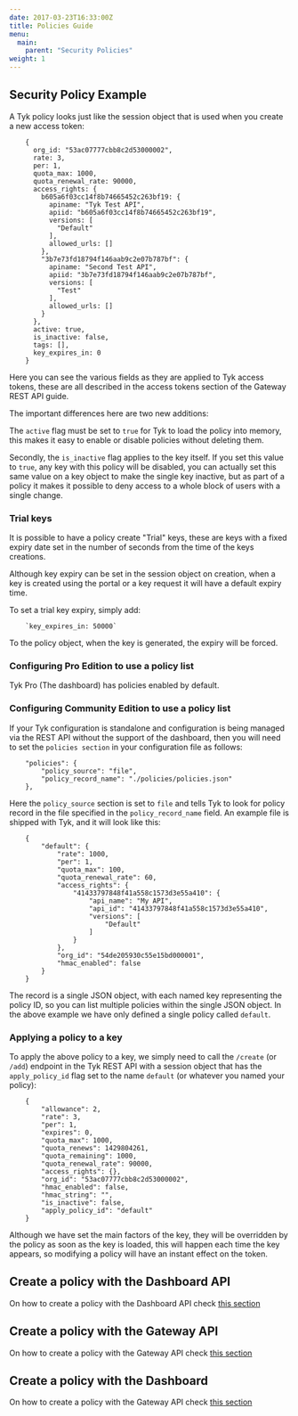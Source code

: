 ```yaml
---
date: 2017-03-23T16:33:00Z
title: Policies Guide
menu:
  main:
    parent: "Security Policies"
weight: 1 
---
```


## <a name="security-policy-example"></a>Security Policy Example

A Tyk policy looks just like the session object that is used when you create a new access token:

```{.copyWrapper}
    {
      org_id: "53ac07777cbb8c2d53000002",
      rate: 3,
      per: 1,
      quota_max: 1000,
      quota_renewal_rate: 90000,
      access_rights: {
        b605a6f03cc14f8b74665452c263bf19: {
          apiname: "Tyk Test API",
          apiid: "b605a6f03cc14f8b74665452c263bf19",
          versions: [
            "Default"
          ],
          allowed_urls: []
        },
        "3b7e73fd18794f146aab9c2e07b787bf": {
          apiname: "Second Test API",
          apiid: "3b7e73fd18794f146aab9c2e07b787bf",
          versions: [
            "Test"
          ],
          allowed_urls: []
        }
      },
      active: true,
      is_inactive: false,
      tags: [],
      key_expires_in: 0
    }
```

Here you can see the various fields as they are applied to Tyk access tokens, these are all described in the access tokens section of the Gateway REST API guide.

The important differences here are two new additions:

The `active` flag must be set to `true` for Tyk to load the policy into memory, this makes it easy to enable or disable policies without deleting them.

Secondly, the `is_inactive` flag applies to the key itself. If you set this value to `true`, any key with this policy will be disabled, you can actually set this same value on a key object to make the single key inactive, but as part of a policy it makes it possible to deny access to a whole block of users with a single change.

### Trial keys

It is possible to have a policy create "Trial" keys, these are keys with a fixed expiry date set in the number of seconds from the time of the keys creations.

Although key expiry can be set in the session object on creation, when a key is created using the portal or a key request it will have a default expiry time.

To set a trial key expiry, simply add:

```{.copyWrapper}
    `key_expires_in: 50000`
```

To the policy object, when the key is generated, the expiry will be forced.

### Configuring Pro Edition to use a policy list

Tyk Pro (The dashboard) has policies enabled by default.

### Configuring Community Edition to use a policy list

If your Tyk configuration is standalone and configuration is being managed via the REST API without the support of the dashboard, then you will need to set the `policies section` in your configuration file as follows:

```{.copyWrapper}
    "policies": {
        "policy_source": "file",
        "policy_record_name": "./policies/policies.json"
    },
```

Here the `policy_source` section is set to `file` and tells Tyk to look for policy record in the file specified in the `policy_record_name` field. An example file is shipped with Tyk, and it will look like this:

```{.copyWrapper}
    {
        "default": {
            "rate": 1000,
            "per": 1,
            "quota_max": 100,
            "quota_renewal_rate": 60,
            "access_rights": {
                "41433797848f41a558c1573d3e55a410": {
                    "api_name": "My API",
                    "api_id": "41433797848f41a558c1573d3e55a410",
                    "versions": [
                        "Default"
                    ]
                }
            },
            "org_id": "54de205930c55e15bd000001",
            "hmac_enabled": false
        }
    }
```

The record is a single JSON object, with each named key representing the policy ID, so you can list multiple policies within the single JSON object. In the above example we have only defined a single policy called `default`.

### Applying a policy to a key

To apply the above policy to a key, we simply need to call the `/create` (or `/add`) endpoint in the Tyk REST API with a session object that has the `apply_policy_id` flag set to the name `default` (or whatever you named your policy):

```{.copyWrapper}
    {
        "allowance": 2,
        "rate": 3,
        "per": 1,
        "expires": 0,
        "quota_max": 1000,
        "quota_renews": 1429804261,
        "quota_remaining": 1000,
        "quota_renewal_rate": 90000,
        "access_rights": {},
        "org_id": "53ac07777cbb8c2d53000002",
        "hmac_enabled": false,
        "hmac_string": "",
        "is_inactive": false,
        "apply_policy_id": "default"
    }
```

Although we have set the main factors of the key, they will be overridden by the policy as soon as the key is loaded, this will happen each time the key appears, so modifying a policy will have an instant effect on the token.

## <a name="with-api"></a>Create a policy with the Dashboard API

On how to create a policy with the Dashboard API check [this section][1]

## <a name="create-a-file-based-policy"></a>Create a policy with the Gateway API

On how to create a policy with the Gateway API check [this section][2]

## <a name="with-dashboard"></a>Create a policy with the Dashboard

On how to create a policy with the Gateway API check [this section][3]


[1]: /docs/get-started/with-tyk-on-premise/tutorials/tyk-on-premise-pro/create-security-policy/#with-api
[2]: /docs/get-started/with-tyk-on-premise/tutorials/tyk-on-premise-community-edition/create-security-policy/#create-a-file-based-policy
[3]: /docs/get-started/with-tyk-on-premise/tutorials/tyk-on-premise-pro/create-security-policy/#with-dashboard




